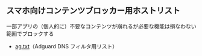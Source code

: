 ## スマホ向けコンテンツブロッカー用ホストリスト

 一部アプリの（個人的に）不要なコンテンツが崩れるが必要な機能は損なわない範囲でブロックする
* [ag.txt](https://raw.githubusercontent.com/mori-jio/Hosts/main/ag.txt)（Adguard DNS フィルタ用リスト）
